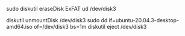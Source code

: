 sudo diskutil eraseDisk ExFAT ud /dev/disk3

diskutil unmountDisk /dev/disk3
sudo dd if=ubuntu-20.04.3-desktop-amd64.iso of=/dev/disk3 bs=1m
diskutil eject /dev/disk3